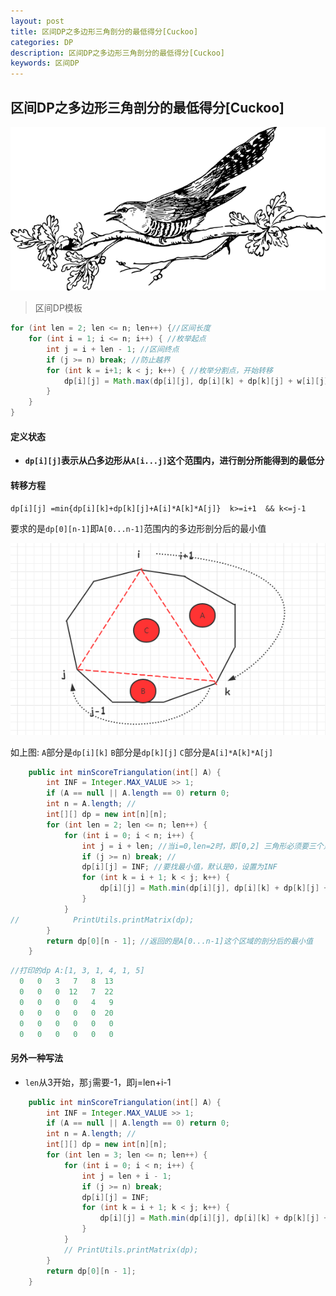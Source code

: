 ```yaml
---
layout: post
title: 区间DP之多边形三角剖分的最低得分[Cuckoo]
categories: DP
description: 区间DP之多边形三角剖分的最低得分[Cuckoo]
keywords: 区间DP
---
```


## 区间DP之多边形三角剖分的最低得分[Cuckoo]

![cuckoo-5310825_640](/images/posts/algorithm/dp/interval_dp/cuckoo-5310825_640.png)

> 区间DP模板

```java
for (int len = 2; len <= n; len++) {//区间长度
    for (int i = 1; i <= n; i++) { //枚举起点
        int j = i + len - 1; //区间终点
        if (j >= n) break; //防止越界
        for (int k = i+1; k < j; k++) { //枚举分割点，开始转移
            dp[i][j] = Math.max(dp[i][j], dp[i][k] + dp[k][j] + w[i][j]);
        }
    }
}
```

#### 定义状态

- **`dp[i][j]`表示从凸多边形从`A[i...j]`这个范围内，进行剖分所能得到的最低分**

#### 转移方程

 `dp[i][j] =min{dp[i][k]+dp[k][j]+A[i]*A[k]*A[j]}  k>=i+1  && k<=j-1`   

要求的是`dp[0][n-1]`即`A[0...n-1]`范围内的多边形剖分后的最小值

![image-20201029091527322](/images/posts/algorithm/dp/interval_dp/image-20201029091527322.png)

如上图: `A`部分是`dp[i][k]`  `B`部分是`dp[k][j]` `C`部分是`A[i]*A[k]*A[j]`

```java
    public int minScoreTriangulation(int[] A) {
        int INF = Integer.MAX_VALUE >> 1;
        if (A == null || A.length == 0) return 0;
        int n = A.length; //
        int[][] dp = new int[n][n];
        for (int len = 2; len <= n; len++) {
            for (int i = 0; i < n; i++) {
                int j = i + len; //当i=0,len=2时，即[0,2] 三角形必须要三个点才能形成
                if (j >= n) break; //
                dp[i][j] = INF; //要找最小值，默认是0，设置为INF
                for (int k = i + 1; k < j; k++) {
                    dp[i][j] = Math.min(dp[i][j], dp[i][k] + dp[k][j] + A[i] * A[k] * A[j]);
                }
            }
//            PrintUtils.printMatrix(dp);
        }
        return dp[0][n - 1]; //返回的是A[0...n-1]这个区域的剖分后的最小值
    }
```

```java
//打印的dp A:[1, 3, 1, 4, 1, 5]
  0   0   3   7   8  13 
  0   0   0  12   7  22 
  0   0   0   0   4   9 
  0   0   0   0   0  20 
  0   0   0   0   0   0 
  0   0   0   0   0   0 
```

#### 另外一种写法

- `len`从3开始，那`j`需要-1，即j=len+i-1

```java
    public int minScoreTriangulation(int[] A) {
        int INF = Integer.MAX_VALUE >> 1;
        if (A == null || A.length == 0) return 0;
        int n = A.length; //
        int[][] dp = new int[n][n];
        for (int len = 3; len <= n; len++) {
            for (int i = 0; i < n; i++) {
                int j = len + i - 1;
                if (j >= n) break;
                dp[i][j] = INF;
                for (int k = i + 1; k < j; k++) {
                    dp[i][j] = Math.min(dp[i][j], dp[i][k] + dp[k][j] + A[i] * A[k] * A[j]);
                }
            }
            // PrintUtils.printMatrix(dp);
        }
        return dp[0][n - 1];
    }
```

